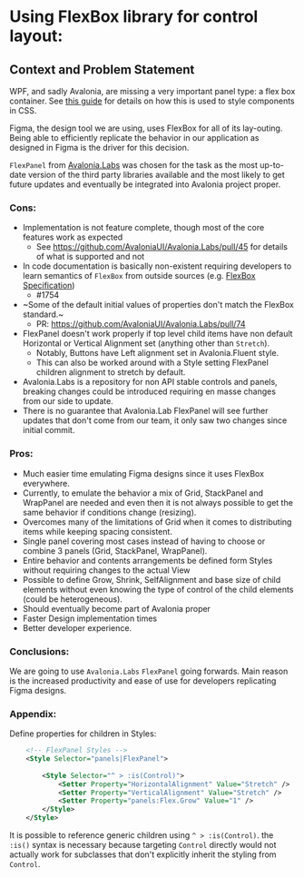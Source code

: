 # Using FlexBox library for control layout:

## Context and Problem Statement
WPF, and sadly Avalonia, are missing a very important panel type: a flex box container.
See [this guide](https://css-tricks.com/snippets/css/a-guide-to-flexbox/) for details on how this is used to style components in CSS.

Figma, the design tool we are using, uses FlexBox for all of its lay-outing. 
Being able to efficiently replicate the behavior in our application as designed in Figma is the driver for this decision.



`FlexPanel` from [Avalonia.Labs](https://github.com/AvaloniaUI/Avalonia.Labs) was chosen for the task as the most up-to-date version of the third party libraries available and the most likely to get future updates and eventually be integrated into Avalonia project proper.

### Cons:
- Implementation is not feature complete, though most of the core features work as expected
    - See https://github.com/AvaloniaUI/Avalonia.Labs/pull/45 for details of what is supported and not
- In code documentation is basically non-existent requiring developers to learn semantics of `FlexBox` from outside sources (e.g. [FlexBox Specification](https://www.w3.org/TR/css-flexbox-1/#overview))
    - #1754
- ~Some of the default initial values of properties don't match the FlexBox standard.~
    - PR: https://github.com/AvaloniaUI/Avalonia.Labs/pull/74
- FlexPanel doesn't work properly if top level child items have non default Horizontal or Vertical Alignment set (anything other than `Stretch`).
    - Notably, Buttons have Left alignment set in Avalonia.Fluent style.
    - This can also be worked around with a Style setting FlexPanel children alignment to stretch by default.
- Avalonia.Labs is a repository for non API stable controls and panels, breaking changes could be introduced requiring en masse changes from our side to update.
- There is no guarantee that Avalonia.Lab FlexPanel will see further updates that don't come from our team, it only saw two changes since initial commit.

### Pros:
- Much easier time emulating Figma designs since it uses FlexBox everywhere.
- Currently, to emulate the behavior a mix of Grid, StackPanel and WrapPanel are needed and even then it is not always possible to get the same behavior if conditions change (resizing).
- Overcomes many of the limitations of Grid when it comes to distributing items while keeping spacing consistent.
- Single panel covering most cases instead of having to choose or combine 3 panels (Grid, StackPanel, WrapPanel).
- Entire behavior and contents arrangements be defined form Styles without requiring changes to the actual View
- Possible to define Grow, Shrink, SelfAlignment and base size of child elements without even knowing the type of control of the child elements (could be heterogeneous).
- Should eventually become part of Avalonia proper
- Faster Design implementation times
- Better developer experience.


### Conclusions:
We are going to use `Avalonia.Labs` `FlexPanel` going forwards.
Main reason is the increased productivity and ease of use for developers replicating Figma designs.


### Appendix:
Define properties for children in Styles:
```xml
    <!-- FlexPanel Styles -->
    <Style Selector="panels|FlexPanel">
        
        <Style Selector="^ > :is(Control)">
            <Setter Property="HorizontalAlignment" Value="Stretch" />
            <Setter Property="VerticalAlignment" Value="Stretch" />
            <Setter Property="panels:Flex.Grow" Value="1" />
        </Style>
    </Style>
```
It is possible to reference generic children using `^ > :is(Control)`. the `:is()` syntax is necessary because targeting `Control` directly would not actually work for subclasses that don't explicitly inherit the styling from `Control`.
